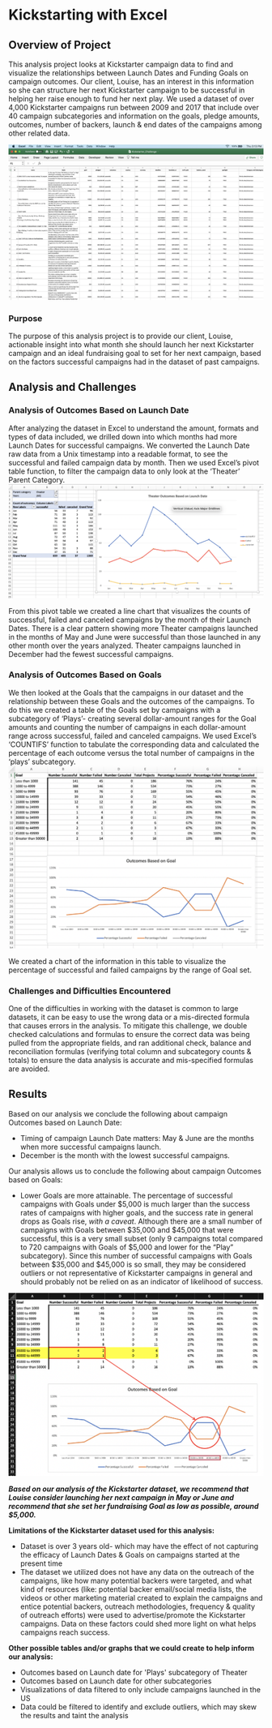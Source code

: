 # Kickstarting with Excel

## Overview of Project
This analysis project looks at Kickstarter campaign data to find and visualize the relationships between Launch Dates and Funding Goals on campaign outcomes. Our client, Louise, has an interest in this information so she can structure her next Kickstarter campaign to be successful in helping her raise enough to fund her next play.  We used a dataset of over 4,000 Kickstarter campaigns run between 2009 and 2017 that include over 40 campaign subcategories and information on the goals, pledge amounts, outcomes, number of backers, launch & end dates of the campaigns among other related data.

 
![Excel dataset image](./Additional_resources-Challenge1/Kickstarter_dataset_in_Excel.png)

### Purpose
The purpose of this analysis project is to provide our client, Louise, actionable insight into what month she should launch her next Kickstarter campaign and an ideal fundraising goal to set for her next campaign, based on the factors successful campaigns had in the dataset of past campaigns.

## Analysis and Challenges

### Analysis of Outcomes Based on Launch Date
After analyzing the dataset in Excel to understand the amount, formats and types of data included, we drilled down into which months had more Launch Dates for successful campaigns. We converted the Launch Date raw data from a Unix timestamp into a readable format, to see the successful and failed campaign data by month. Then we used Excel’s pivot table function, to filter the campaign data to only look at the ‘Theater’ Parent Category. 
![Table&Chart](./Additional_resources-Challenge1/Table&chart_created_to_visualize_Outcomes_by_campaign_launch_date.png)

From this pivot table we created a line chart that visualizes the counts of successful, failed and canceled campaigns by the month of their Launch Dates. There is a clear pattern showing more Theater campaigns launched in the months of May and June were successful than those launched in any other month over the years analyzed. Theater campaigns launched in December had the fewest successful campaigns.

### Analysis of Outcomes Based on Goals
We then looked at the Goals that the campaigns in our dataset and the relationship between these Goals and the outcomes of the campaigns. To do this we created a table of the Goals set by campaigns with a subcategory of ‘Plays’- creating several dollar-amount ranges for the Goal amounts and counting the number of campaigns in each dollar-amount range across successful, failed and canceled campaigns. We used Excel’s ‘COUNTIFS’ function to tabulate the corresponding data and calculated the percentage of each outcome versus the total number of campaigns in the ‘plays’ subcategory. 
![Table&Chart](./Additional_resources-Challenge1/Table&chart_created_to_analyze_Outcomes_based_on_Goal.png)

 We created a chart of the information in this table to visualize the percentage of successful and failed campaigns by the range of Goal set.

### Challenges and Difficulties Encountered
One of the difficulties in working with the dataset is common to large datasets, it can be easy to use the wrong data or a mis-directed formula that causes errors in the analysis.  To mitigate this challenge, we double checked calculations and formulas to ensure the correct data was being pulled from the appropriate fields, and ran additional check, balance and reconciliation formulas (verifying total column and subcategory counts & totals) to ensure the data analysis is accurate and mis-specified formulas are avoided.

## Results
Based on our analysis we conclude the following about campaign Outcomes based on Launch Date:
*   Timing of campaign Launch Date matters: May & June are the months when more successful campaigns launch. 
*	December is the month with the lowest successful campaigns.

Our analysis allows us to conclude the following about campaign Outcomes based on Goals:

*   Lower Goals are more attainable. The percentage of successful campaigns with Goals under $5,000 is much larger than the success rates of campaigns with higher goals, and the success rate in general drops as Goals rise, *with a caveat*. Although there are a small number of campaigns with Goals between $35,000 and $45,000 that were successful, this is a very small subset (only 9 campaigns total compared to 720 campaigns with Goals of $5,000 and lower for the “Play” subcategory). Since this number of successful campaigns with Goals between $35,000 and $45,000 is so small, they may be considered outliers or not representative of Kickstarter campaigns in general and should probably not be relied on as an indicator of likelihood of success.

![Table&Chart](./Additional_resources-Challenge1/Highlighting_small_sample_size.png)

***Based on our analysis of the Kickstarter dataset, we recommend that Louise consider launching her next campaign in May or June and recommend that she set her fundraising Goal as low as possible, around $5,000.***


**Limitations of the Kickstarter dataset used for this analysis:**

*   Dataset is over 3 years old- which may have the effect of not capturing the efficacy of Launch Dates & Goals on campaigns started at the present time
*   The dataset we utilized does not have any data on the outreach of the campaigns, like how many potential backers were targeted, and what kind of resources (like: potential backer email/social media lists, the videos or other marketing material created to explain the campaigns and entice potential backers, outreach methodologies, frequency & quality of outreach efforts) were used to advertise/promote the Kickstarter campaigns. Data on these factors could shed more light on what helps campaigns reach success.

**Other possible tables and/or graphs that we could create to help inform our analysis:**

*   Outcomes based on Launch date for 'Plays' subcategory of Theater
*   Outcomes based on Launch date for other subcategories
*   Visualizations of data filtered to only include campaigns launched in the US
*   Data could be filtered to identify and exclude outliers, which may skew the results and taint the analysis

